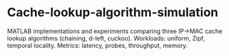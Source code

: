 # Cache-lookup-algorithm-simulation
MATLAB implementations and experiments comparing three IP→MAC cache lookup algorithms (chaining, d-left, cuckoo). Workloads: uniform, Zipf, temporal locality. Metrics: latency, probes, throughput, memory.
